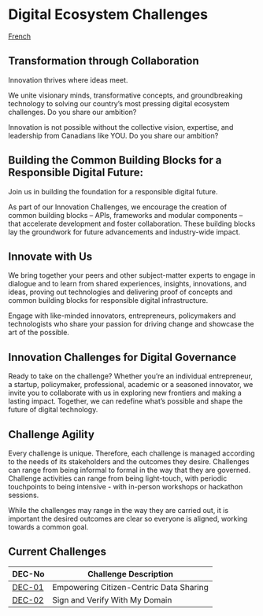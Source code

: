 # Digital Ecosystem Challenges
[French](README-fr.md)
## Transformation through Collaboration 

Innovation thrives where ideas meet. 

We unite visionary minds, transformative concepts, and groundbreaking technology to solving our country’s most pressing digital ecosystem challenges. Do you share our ambition?  

Innovation is not possible without the collective vision, expertise, and leadership from Canadians like YOU. Do you share our ambition? 

## Building the Common Building Blocks for a Responsible Digital Future: 

Join us in building the foundation for a responsible digital future.  

As part of our Innovation Challenges, we encourage the creation of common building blocks – APIs, frameworks and modular components – that accelerate development and foster collaboration. These building blocks lay the groundwork for future advancements and industry-wide impact. 

## Innovate with Us 

We bring together your peers and other subject-matter experts to engage in dialogue and to learn from shared experiences, insights, innovations, and ideas, proving out technologies and delivering proof of concepts and common building blocks for responsible digital infrastructure. 

Engage with like-minded innovators, entrepreneurs, policymakers and technologists who share your passion for driving change and showcase the art of the possible. 

## Innovation Challenges for Digital Governance 

Ready to take on the challenge? Whether you’re an individual entrepreneur, a startup, policymaker, professional, academic or a seasoned innovator, we invite you to collaborate with us in exploring new frontiers and making a lasting impact. Together, we can redefine what’s possible and shape the future of digital technology. 

## Challenge Agility
Every challenge is unique. Therefore, each challenge is managed according to the needs of its stakeholders and the outcomes they desire. Challenges can range from being informal to formal in the way that they are governed. Challenge activities can range from being light-touch, with periodic touchpoints to being intensive - with in-person workshops or hackathon sessions. 

While the challenges may range in the way they are carried out, it is important the desired outcomes are clear so everyone is aligned, working towards a common goal.

## Current Challenges

|DEC-No|Challenge Description|
|---|---|
|[DEC-01](/challenges/dec-01.md)| Empowering Citizen-Centric Data Sharing|
|[DEC-02](/challenges/dec-02.md)| Sign and Verify With My Domain|

